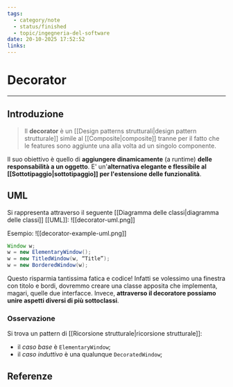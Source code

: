 ```yaml
---
tags:
  - category/note
  - status/finished
  - topic/ingegneria-del-software
date: 20-10-2025 17:52:52
links:
---
```

# Decorator
---
## Introduzione
> Il **decorator** è un [[Design patterns strutturali|design pattern strutturale]] simile al [[Composite|composite]] tranne per il fatto che le features sono aggiunte una alla volta ad un singolo componente.

Il suo obiettivo è quello di **aggiungere dinamicamente** (a runtime) **delle responsabilità a un oggetto**. E' un'**alternativa elegante e flessibile al [[Sottotipaggio|sottotipaggio]] per l'estensione delle funzionalità**.

## UML
Si rappresenta attraverso il seguente [[Diagramma delle classi|diagramma delle classi]] [[UML]]:
![[decorator-uml.png]]

Esempio:
![[decorator-example-uml.png]]
```Java
Window w;
w = new ElementaryWindow();
w = new TitledWindow(w, “Title”);
w = new BorderedWindow(w);
```

Questo risparmia tantissima fatica e codice! Infatti se volessimo una finestra con titolo e bordi, dovremmo creare una classe apposita che implementa, magari, quelle due interfacce. Invece, **attraverso il decoratore possiamo unire aspetti diversi di più sottoclassi**.

### Osservazione
Si trova un pattern di [[Ricorsione strutturale|ricorsione strutturale]]:
- il _caso base_ è `ElementaryWindow`;
- il _caso induttivo_ è una qualunque `DecoratedWindow`;

## Referenze